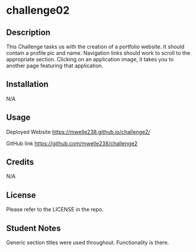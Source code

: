 # challenge02

## Description

This Challenge tasks us with the creation of a portfolio website.  It should contain a profile pic and name.  Navigation links should work to scroll to the appropriate section.  Clicking on an application image, it takes you to another page featuring that application.

## Installation

N/A

## Usage

Deployed Website
https://mwelle238.github.io/challenge2/

GitHub link
https://github.com/mwelle238/challenge2


## Credits

N/A

## License

Please refer to the LICENSE in the repo.

## Student Notes

Generic section titles were used throughout.  Functionality is there.